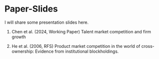 # Paper-Slides

I will share some presentation slides here.

1. Chen et al. (2024, Working Paper) Talent market competition and firm growth

2. He et al. (2006, RFS) Product market competition in the world of cross-ownership: Evidence from institutional blockholdings.
